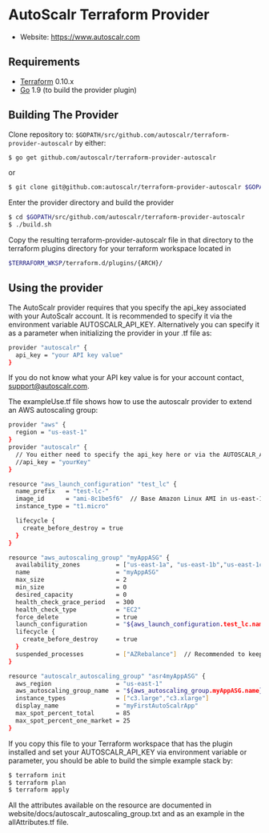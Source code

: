 AutoScalr Terraform Provider
=========================

- Website: https://www.autoscalr.com

Requirements
------------

-	[Terraform](https://www.terraform.io/downloads.html) 0.10.x
-	[Go](https://golang.org/doc/install) 1.9 (to build the provider plugin)

Building The Provider
---------------------

Clone repository to: `$GOPATH/src/github.com/autoscalr/terraform-provider-autoscalr` by either:

```sh
$ go get github.com/autoscalr/terraform-provider-autoscalr
```

or

```sh
$ git clone git@github.com:autoscalr/terraform-provider-autoscalr $GOPATH/src/github.com/autoscalr/terraform-provider-autoscalr
```

Enter the provider directory and build the provider

```sh
$ cd $GOPATH/src/github.com/autoscalr/terraform-provider-autoscalr
$ ./build.sh
```

Copy the resulting terraform-provider-autoscalr file in that directory to the terraform plugins directory
for your terraform workspace located in

```sh
$TERRAFORM_WKSP/terraform.d/plugins/{ARCH}/
```


Using the provider
----------------------

The AutoScalr provider requires that you specify the api_key associated with your AutoScalr account.
It is recommended to specify it via the environment variable AUTOSCALR_API_KEY.
Alternatively you can specify it as a parameter when initializing the provider in your .tf file as:

```sh
provider "autoscalr" {
  api_key = "your API key value"
}
```

If you do not know what your API key value is for your account contact, support@autoscalr.com.

The exampleUse.tf file shows how to use the autoscalr provider to extend an AWS autoscaling group:

```sh
provider "aws" {
  region = "us-east-1"
}
provider "autoscalr" {
  // You either need to specify the api_key here or via the AUTOSCALR_API_KEY enviroment variable
  //api_key = "yourKey"
}

resource "aws_launch_configuration" "test_lc" {
  name_prefix   = "test-lc-"
  image_id      = "ami-8c1be5f6"  // Base Amazon Linux AMI in us-east-1
  instance_type = "t1.micro"

  lifecycle {
    create_before_destroy = true
  }
}

resource "aws_autoscaling_group" "myAppASG" {
  availability_zones          = ["us-east-1a", "us-east-1b","us-east-1c"]
  name                        = "myAppASG"
  max_size                    = 2
  min_size                    = 0
  desired_capacity            = 0
  health_check_grace_period   = 300
  health_check_type           = "EC2"
  force_delete                = true
  launch_configuration        = "${aws_launch_configuration.test_lc.name}"
  lifecycle {
    create_before_destroy     = true
  }
  suspended_processes         = ["AZRebalance"]  // Recommended to keep ASG from fighting AutoScalr AZ Rebalancing
}

resource "autoscalr_autoscaling_group" "asr4myAppASG" {
  aws_region                  = "us-east-1"
  aws_autoscaling_group_name  = "${aws_autoscaling_group.myAppASG.name}"
  instance_types              = ["c3.large","c3.xlarge"]
  display_name                = "myFirstAutoScalrApp"
  max_spot_percent_total      = 85
  max_spot_percent_one_market = 25
}
```

If you copy this file to your Terraform workspace that has the plugin installed and set your AUTOSCALR_API_KEY via environment
variable or parameter, you should be able to build the simple example stack by:

 ```sh
 $ terraform init
 $ terraform plan
 $ terraform apply
 ```

All the attributes available on the resource are documented in website/docs/autoscalr_autoscaling_group.txt and
as an example in the allAttributes.tf file.
